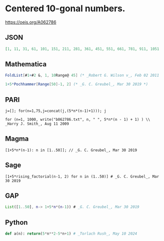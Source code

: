 # Centered 10\-gonal numbers\.
https://oeis.org/A062786
## JSON
```JSON
[1, 11, 31, 61, 101, 151, 211, 281, 361, 451, 551, 661, 781, 911, 1051, 1201, 1361, 1531, 1711, 1901, 2101, 2311, 2531, 2761, 3001, 3251, 3511, 3781, 4061, 4351, 4651, 4961, 5281, 5611, 5951, 6301, 6661, 7031, 7411, 7801, 8201, 8611, 9031, 9461, 9901, 10351, 10811]
```
## Mathematica
```Mathematica
FoldList[#1+#2 &, 1, 10Range@ 45] (* _Robert G. Wilson v_, Feb 02 2011 *)
```
```Mathematica
1+5*Pochhammer[Range[50]-1, 2] (* _G. C. Greubel_, Mar 30 2019 *)
```
## PARI
```PARI
j=[]; for(n=1,75,j=concat(j,(5*n*(n-1)+1))); j
```
```PARI
for (n=1, 1000, write("b062786.txt", n, " ", 5*n*(n - 1) + 1) ) \\ _Harry J. Smith_, Aug 11 2009
```
## Magma
```Magma
[1+5*n*(n-1): n in [1..50]]; // _G. C. Greubel_, Mar 30 2019
```
## Sage
```Sage
[1+5*rising_factorial(n-1, 2) for n in (1..50)] # _G. C. Greubel_, Mar 30 2019
```
## GAP
```GAP
List([1..50], n-> 1+5*n*(n-1)) # _G. C. Greubel_, Mar 30 2019
```
## Python
```Python
def a(n): return(5*n**2-5*n+1) # _Torlach Rush_, May 10 2024
```
